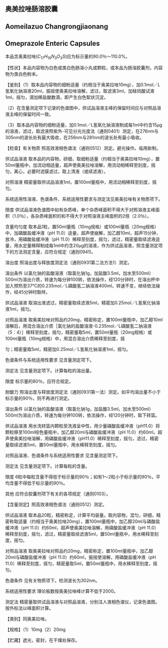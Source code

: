 ## 奥美拉唑肠溶胶囊

## Aomeilazuo Changrongjiaonang

## Omeprazole Enteric Capsules

本品含奥美拉唑$(C_{17}H_{19}N_{3}O_{3}S)$应为标示量的90.0％～110.0%。

【性状】本品内容物为白色或类白色肠溶小丸或颗粒，或本品为肠溶胶囊剂，内容物为类白色粉末。

【鉴别】（1）取本品内容物的细粉适量（约相当于奥美拉唑10mg），加0.1mol／L氢氧化钠溶液20ml，振摇使奥美拉唑溶解，滤过，取滤液3ml，加硅钨酸试液1ml，摇匀，滴加稀盐酸数滴，即产生白色絮状沉淀。

（2）在含量测定项下记录的色谱图中，供试品溶液主峰的保留时间应与对照品溶液主峰的保留时间一致。

（3）取本品内容物的细粉适量，加0.1mol／L氢氧化钠溶液制成每1ml中约含15μg的溶液，滤过，取滤液照紫外-可见分光光度法（通则0401）测定，在276nm与305nm的波长处有最大吸收，在256nm与281nm的波长处有最小吸收。

【检查】有关物质 照高效液相色谱法（通则0512）测定。避光操作。临用新制。

供试品溶液 取本品的内容物，研细，取细粉适量（约相当于奥美拉唑10mg），置50ml量瓶中，加流动相适量，超声使奥美拉唑溶解，用流动相稀释至刻度，摇匀，离心，必要时滤膜滤过，取上清液（或续滤液）。

对照溶液 精密量取供试品溶液1ml，置100ml量瓶中，用流动相稀释至刻度，摇匀。

系统适用性溶液、色谱条件、系统适用性要求与测定法见奥美拉唑有关物质项下。

限度 供试品溶液色谱图中如有杂质峰，单个杂质峰面积不得大于对照溶液主峰面积（1.0％），各杂质峰面积的和不得大于对照溶液主峰面积的2倍（2.0％）。

含量均匀度 取本品1粒，置50ml量瓶（10mg规格）或100ml量瓶（20mg规格）中，加磷酸盐缓冲液（pH 11.0）适量，超声使崩解，加乙醇10ml，超声15分钟，放冷，用磷酸盐缓冲液（pH 11.0）稀释至刻度，摇匀，滤过，精密量取续滤液适量，用水定量稀释制成每1ml中约含20μg的溶液，作为供试品溶液，照含量测定项下的方法测定含量，应符合规定（通则0941)。

溶出度 照溶出度与释放度测定法（通则0931第二法方法1）测定。

溶出条件 以氯化钠的盐酸溶液（取氯化钠1g，加盐酸3.5ml，加水至500ml）500ml为溶出介质，转速为每分钟100转，依法操作，经120分钟时，在溶出杯中加入预热至37℃的0.235mol／L磷酸氢二钠溶液400ml，转速不变，继续依法操作，经45分钟时取样。

供试品溶液 取溶出液滤过，精密量取续滤液5ml，精密加0.25mol／L氢氧化钠溶液1ml，摇匀。

对照品溶液 取奥美拉唑对照品约20mg，精密称定，置100ml量瓶中，加乙醇10ml溶解后，用混合溶出介质［氯化钠的盐酸溶液-0.235mol／L磷酸氢二钠溶液（5：4）］稀释至刻度，摇匀，精密量取5ml，置50ml量瓶（20mg规格）或100ml量瓶（10mg规格）中，用混合溶出介质稀释至刻度，摇

匀；精密量取5ml，精密加0.25mol／L氢氧化钠溶液1ml，摇匀。

色谱条件与系统适用性要求 见含量测定项下。

测定法 见含量测定项下。计算每粒的溶出量。

限度 标示量的80％，应符合规定。

耐酸力 照溶出度与释放度测定法（通则0931第一法）测定。如平均溶出量不小于标示量的90％，则不再进行测定。

溶出条件 以氯化钠的盐酸溶液（取氯化钠1g，加盐酸3.5ml，加水至500ml）500ml为溶出介质，转速为每分钟100转，依法操作，经120分钟时，取下转篮。

供试品溶液 用水洗转篮内颗粒至洗液呈中性，用少量磷酸盐缓冲液（pH11.0）将颗粒移至100ml棕色量瓶中，加乙醇20ml与磷酸盐缓冲液（pH 11.0）约60ml，超声使奥美拉唑溶解，用磷酸盐缓冲液（pH11.0）稀释至刻度，摇匀，滤过，精密量取续滤液5ml，置50ml量瓶中，用水稀释至刻度，摇匀。

对照品溶液、色谱条件与系统适用性要求 见含量测定项下。

测定法 见含量测定项下。计算每粒的含量。

限度 6粒中每粒含量不得低于标示量的90％；如有1～2粒小于标示量的90％，平均含量不得低于标示量的90％。

其他 应符合胶囊剂项下有关的各项规定（通则0103）。

【含量测定】照高效液相色谱法（通则0512）测定。

供试品溶液 取本品20粒，精密称定，计算平均装量。取内容物，混匀，研细，精密称取适量（约相当于奥美拉唑20mg），置100ml量瓶中，加乙醇20ml与磷酸盐缓冲液（pH 11.0）约60ml，超声使奥美拉唑溶解，用磷酸盐缓冲液（pH 11.0）稀释至刻度，摇匀，滤过，精密量取续滤液5ml，置50ml量瓶中，用水稀释至刻度，摇匀。

对照品溶液 取奥美拉唑对照品约20mg，精密称定，置100ml量瓶中，加乙醇20ml与磷酸盐缓冲液（pH 11.0）约60ml，振摇使溶解，用磷酸盐缓冲液（pH 11.0）稀释至刻度，摇匀，精密量取5ml，置50ml量瓶中，用水稀释至刻度，摇匀。

色谱条件 见有关物质项下。检测波长为302nm。

系统适用性要求 理论板数按奥美拉唑峰计算不低于2000。

测定法 精密量取供试品溶液与对照品溶液，分别注人液相色谱仪，记录色谱图。按外标法以峰面积计算。

【类别】同奥美拉唑。

【规格】（1）10mg（2）20mg

【贮藏】遮光，密封，在干燥处保存。